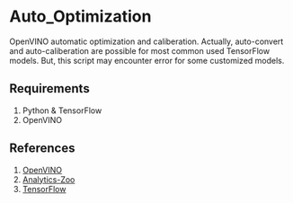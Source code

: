 # Auto_Optimization
OpenVINO automatic optimization and caliberation. Actually, auto-convert and auto-caliberation are possible for most common used TensorFlow models. But, this script may encounter error for some customized models.

## Requirements

1. Python & TensorFlow
2. OpenVINO



## References
1. [OpenVINO](https://software.intel.com/en-us/openvino-toolkit) 
2. [Analytics-Zoo](https://github.com/intel-analytics/analytics-zoo)
3. [TensorFlow](https://www.tensorflow.org/)

